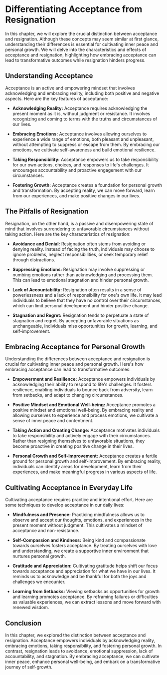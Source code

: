 Differentiating Acceptance from Resignation
======================================================

In this chapter, we will explore the crucial distinction between acceptance and resignation. Although these concepts may seem similar at first glance, understanding their differences is essential for cultivating inner peace and personal growth. We will delve into the characteristics and effects of acceptance and resignation, highlighting how embracing acceptance can lead to transformative outcomes while resignation hinders progress.

Understanding Acceptance
------------------------

Acceptance is an active and empowering mindset that involves acknowledging and embracing reality, including both positive and negative aspects. Here are the key features of acceptance:

* **Acknowledging Reality:** Acceptance requires acknowledging the present moment as it is, without judgment or resistance. It involves recognizing and coming to terms with the truths and circumstances of our lives.

* **Embracing Emotions:** Acceptance involves allowing ourselves to experience a wide range of emotions, both pleasant and unpleasant, without attempting to suppress or escape from them. By embracing our emotions, we cultivate self-awareness and build emotional resilience.

* **Taking Responsibility:** Acceptance empowers us to take responsibility for our own actions, choices, and responses to life's challenges. It encourages accountability and proactive engagement with our circumstances.

* **Fostering Growth:** Acceptance creates a foundation for personal growth and transformation. By accepting reality, we can move forward, learn from our experiences, and make positive changes in our lives.

The Pitfalls of Resignation
---------------------------

Resignation, on the other hand, is a passive and disempowering state of mind that involves surrendering to unfavorable circumstances without taking action. Here are the key characteristics of resignation:

* **Avoidance and Denial:** Resignation often stems from avoiding or denying reality. Instead of facing the truth, individuals may choose to ignore problems, neglect responsibilities, or seek temporary relief through distractions.

* **Suppressing Emotions:** Resignation may involve suppressing or numbing emotions rather than acknowledging and processing them. This can lead to emotional stagnation and hinder personal growth.

* **Lack of Accountability:** Resignation often results in a sense of powerlessness and a lack of responsibility for one's own life. It may lead individuals to believe that they have no control over their circumstances, which can limit personal development and hinder positive change.

* **Stagnation and Regret:** Resignation tends to perpetuate a state of stagnation and regret. By accepting unfavorable situations as unchangeable, individuals miss opportunities for growth, learning, and self-improvement.

Embracing Acceptance for Personal Growth
----------------------------------------

Understanding the differences between acceptance and resignation is crucial for cultivating inner peace and personal growth. Here's how embracing acceptance can lead to transformative outcomes:

* **Empowerment and Resilience:** Acceptance empowers individuals by acknowledging their ability to respond to life's challenges. It fosters resilience, enabling individuals to bounce back from adversity, learn from setbacks, and adapt to changing circumstances.

* **Positive Mindset and Emotional Well-being:** Acceptance promotes a positive mindset and emotional well-being. By embracing reality and allowing ourselves to experience and process emotions, we cultivate a sense of inner peace and contentment.

* **Taking Action and Creating Change:** Acceptance motivates individuals to take responsibility and actively engage with their circumstances. Rather than resigning themselves to unfavorable situations, they become proactive in creating positive change in their lives.

* **Personal Growth and Self-Improvement:** Acceptance creates a fertile ground for personal growth and self-improvement. By embracing reality, individuals can identify areas for development, learn from their experiences, and make meaningful progress in various aspects of life.

Cultivating Acceptance in Everyday Life
---------------------------------------

Cultivating acceptance requires practice and intentional effort. Here are some techniques to develop acceptance in our daily lives:

* **Mindfulness and Presence:** Practicing mindfulness allows us to observe and accept our thoughts, emotions, and experiences in the present moment without judgment. This cultivates a mindset of acceptance and non-resistance.

* **Self-Compassion and Kindness:** Being kind and compassionate towards ourselves fosters acceptance. By treating ourselves with love and understanding, we create a supportive inner environment that nurtures personal growth.

* **Gratitude and Appreciation:** Cultivating gratitude helps shift our focus towards acceptance and appreciation for what we have in our lives. It reminds us to acknowledge and be thankful for both the joys and challenges we encounter.

* **Learning from Setbacks:** Viewing setbacks as opportunities for growth and learning promotes acceptance. By reframing failures or difficulties as valuable experiences, we can extract lessons and move forward with renewed wisdom.

Conclusion
----------

In this chapter, we explored the distinction between acceptance and resignation. Acceptance empowers individuals by acknowledging reality, embracing emotions, taking responsibility, and fostering personal growth. In contrast, resignation leads to avoidance, emotional suppression, lack of accountability, and stagnation. By embracing acceptance, we can cultivate inner peace, enhance personal well-being, and embark on a transformative journey of self-growth.
